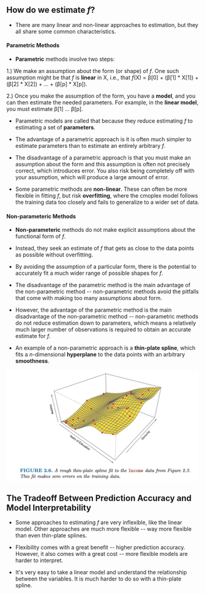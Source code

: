 ## How do we estimate *f*?

* There are many linear and non-linear approaches to estimation, but they all share some common characteristics.

#### Parametric Methods

* **Parametric** methods involve two steps:

1.) We make an assumption about the form (or shape) of *f*.  One such assumption might be that *f* is **linear** in X, i.e., that *f*(X) = β[0] + (β[1] * X[1]) + (β[2] * X[2]) + ... + (β[p] * X[p]).

2.) Once you make the assumption of the form, you have a **model**, and you can then estimate the needed parameters.  For example, in the **linear model**, you must estimate β[1] ... β[p].

* Parametric models are called that because they reduce estimating *f* to estimating a set of **parameters**.

* The advantage of a parametric approach is it is often much simpler to estimate parameters than to estimate an entirely arbitrary *f*.

* The disadvantage of a parametric approach is that you must make an assumption about the form and this assumption is often not precisely correct, which introduces error.  You also risk being completely off with your assumption, which will produce a large amount of error.

* Some parametric methods are **non-linear**.  These can often be more flexible in fitting *f*, but risk **overfitting**, where the cmoplex model follows the training data too closely and fails to generalize to a wider set of data.


#### Non-parameteric Methods

* **Non-parameteric** methods do not make explicit assumptions about the functional form of *f*.

* Instead, they seek an estimate of *f* that gets as close to the data points as possible without overfitting.

* By avoiding the assumption of a particular form, there is the potential to accurately fit a much wider range of possible shapes for *f*.

* The disadvantage of the parametric method is the main advantage of the non-parametric method -- non-parametric methods avoid the pitfalls that come with making too many assumptions about form.

* However, the advantage of the parametric method is the main disadvantage of the non-parametric method -- non-parametric methods do not reduce estimation down to parameters, which means a relatively much larger number of observations is required to obtain an accurate estimate for *f*.

* An example of a non-parametric approach is a **thin-plate spline**, which fits a *n*-dimensional **hyperplane** to the data points with an arbitrary **smoothness**.

![](thin-plate-spline.png)


## The Tradeoff Between Prediction Accuracy and Model Interpretability

* Some approaches to estimating *f* are very inflexible, like the linear model.  Other approaches are much more flexible -- way more flexible than even thin-plate splines.

* Flexibility comes with a great benefit -- higher prediction accuracy.  However, it also comes with a great cost -- more flexible models are harder to interpret.

* It's very easy to take a linear model and understand the relationship between the variables.  It is much harder to do so with a thin-plate spline.
